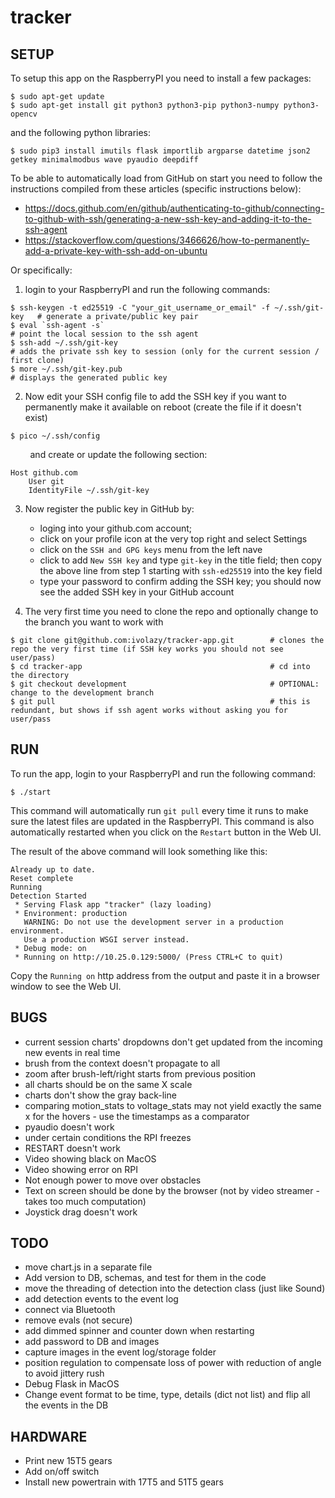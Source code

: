 # tracker

## SETUP

To setup this app on the RaspberryPI you need to install a few packages:
	
	$ sudo apt-get update
	$ sudo apt-get install git python3 python3-pip python3-numpy python3-opencv

and the following python libraries:

	$ sudo pip3 install imutils flask importlib argparse datetime json2 getkey minimalmodbus wave pyaudio deepdiff

To be able to automatically load from GitHub on start you need to follow the instructions compiled from these articles (specific instructions below):
* https://docs.github.com/en/github/authenticating-to-github/connecting-to-github-with-ssh/generating-a-new-ssh-key-and-adding-it-to-the-ssh-agent
* https://stackoverflow.com/questions/3466626/how-to-permanently-add-a-private-key-with-ssh-add-on-ubuntu

Or specifically:
1. login to your RaspberryPI and run the following commands:
```
$ ssh-keygen -t ed25519 -C "your_git_username_or_email" -f ~/.ssh/git-key   # generate a private/public key pair
$ eval `ssh-agent -s`                                                         # point the local session to the ssh agent
$ ssh-add ~/.ssh/git-key                                                      # adds the private ssh key to session (only for the current session / first clone)
$ more ~/.ssh/git-key.pub                                                     # displays the generated public key
```

2. Now edit your SSH config file to add the SSH key if you want to permanently make it available on reboot (create the file if it doesn't exist)
```
$ pico ~/.ssh/config
```
&nbsp;&nbsp;&nbsp;&nbsp;&nbsp;&nbsp;&nbsp;&nbsp;and create or update the following section:
```
Host github.com
	User git
	IdentityFile ~/.ssh/git-key
```

3. Now register the public key in GitHub by:
	* loging into your github.com account;
	* click on your profile icon at the very top right and select Settings
	* click on the ```SSH and GPG keys``` menu from the left nave
	* click to add ```New SSH key``` and type ```git-key``` in the title field; then copy the above line from step 1 starting with ```ssh-ed25519``` into the key field
	* type your password to confirm adding the SSH key; you should now see the added SSH key in your GitHub account

4. The very first time you need to clone the repo and optionally change to the branch you want to work with
```
$ git clone git@github.com:ivolazy/tracker-app.git        # clones the repo the very first time (if SSH key works you should not see user/pass)
$ cd tracker-app                                          # cd into the directory
$ git checkout development                                # OPTIONAL: change to the development branch
$ git pull                                                # this is redundant, but shows if ssh agent works without asking you for user/pass
```

## RUN
To run the app, login to your RaspberryPI and run the following command:
```$ cd tracker-app
$ ./start
```
This command will automatically run `git pull` every time it runs to make sure the latest files are updated in the RaspberryPI. This command is also automatically restarted when you click on the `Restart` button in the Web UI.

The result of the above command will look something like this:

```
Already up to date.
Reset complete
Running
Detection Started
 * Serving Flask app "tracker" (lazy loading)
 * Environment: production
   WARNING: Do not use the development server in a production environment.
   Use a production WSGI server instead.
 * Debug mode: on
 * Running on http://10.25.0.129:5000/ (Press CTRL+C to quit)
```

Copy the `Running on` http address from the output and paste it in a browser window to see the Web UI.

## BUGS
* current session charts' dropdowns don't get updated from the incoming new events in real time
* brush from the context doesn't propagate to all
* zoom after brush-left/right starts from previous position
* all charts should be on the same X scale
* charts don't show the gray back-line
* comparing motion_stats to voltage_stats may not yield exactly the same x for the hovers - use the timestamps as a comparator
* pyaudio doesn't work
* under certain conditions the RPI freezes
* RESTART doesn't work
* Video showing black on MacOS
* Video showing error on RPI
* Not enough power to move over obstacles
* Text on screen should be done by the browser (not by video streamer - takes too much computation)
* Joystick drag doesn't work

## TODO
* move chart.js in a separate file
* Add version to DB, schemas, and test for them in the code
* move the threading of detection into the detection class (just like Sound)
* add detection events to the event log
* connect via Bluetooth
* remove evals (not secure)
* add dimmed spinner and counter down when restarting
* add password to DB and images
* capture images in the event log/storage folder
* position regulation to compensate loss of power with reduction of angle to avoid jittery rush
* Debug Flask in MacOS
* Change event format to be time, type, details (dict not list) and flip all the events in the DB

## HARDWARE
* Print new 15T5 gears
* Add on/off switch
* Install new powertrain with 17T5 and 51T5 gears